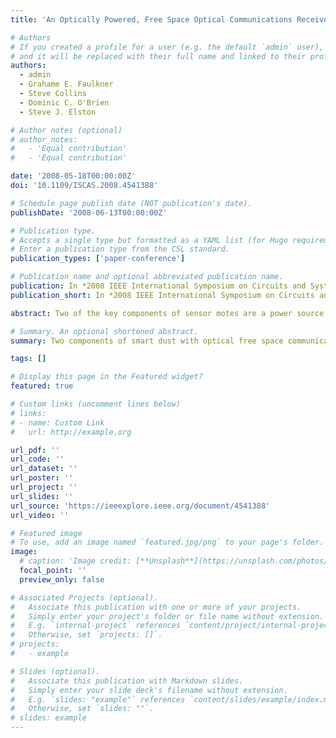 ```yaml
---
title: 'An Optically Powered, Free Space Optical Communications Receiver'

# Authors
# If you created a profile for a user (e.g. the default `admin` user), write the username (folder name) here
# and it will be replaced with their full name and linked to their profile.
authors:
  - admin
  - Grahame E. Faulkner
  - Steve Collins
  - Dominic C. O'Brien
  - Steve J. Elston

# Author notes (optional)
# author_notes:
#   - 'Equal contribution'
#   - 'Equal contribution'

date: '2008-05-18T00:00:00Z'
doi: '10.1109/ISCAS.2008.4541388'

# Schedule page publish date (NOT publication's date).
publishDate: '2008-06-13T00:00:00Z'

# Publication type.
# Accepts a single type but formatted as a YAML list (for Hugo requirements).
# Enter a publication type from the CSL standard.
publication_types: ['paper-conference']

# Publication name and optional abbreviated publication name.
publication: In *2008 IEEE International Symposium on Circuits and Systems (ISCAS)*, 2008, pp. 197-200.
publication_short: In *2008 IEEE International Symposium on Circuits and Systems (ISCAS)*, 2008, pp. 197-200

abstract: Two of the key components of sensor motes are a power source and a communications receiver. One approach to creating very small motes is to use free space optical communication and to scavenge power from the optical downlink. In this paper photodiodes are described that were made on a standard CMOS process and generate electrical power from the downlink beam. These photodiodes can be used to power the optical receiver that converts the modulation on the downlink to a bit stream.

# Summary. An optional shortened abstract.
summary: Two components of smart dust with optical free space communications have been designed and tested. The first component is photodiode that scavenged power from the downlink. The maximum voltage available from these devices varies from 0.9V to 0.5V as the optical power density changes.

tags: []

# Display this page in the Featured widget?
featured: true

# Custom links (uncomment lines below)
# links:
# - name: Custom Link
#   url: http://example.org

url_pdf: ''
url_code: ''
url_dataset: ''
url_poster: ''
url_project: ''
url_slides: ''
url_source: 'https://ieeexplore.ieee.org/document/4541388'
url_video: ''

# Featured image
# To use, add an image named `featured.jpg/png` to your page's folder.
image:
  # caption: 'Image credit: [**Unsplash**](https://unsplash.com/photos/pLCdAaMFLTE)'
  focal_point: ''
  preview_only: false

# Associated Projects (optional).
#   Associate this publication with one or more of your projects.
#   Simply enter your project's folder or file name without extension.
#   E.g. `internal-project` references `content/project/internal-project/index.md`.
#   Otherwise, set `projects: []`.
# projects:
#   - example

# Slides (optional).
#   Associate this publication with Markdown slides.
#   Simply enter your slide deck's filename without extension.
#   E.g. `slides: "example"` references `content/slides/example/index.md`.
#   Otherwise, set `slides: ""`.
# slides: example
---
```


<!-- {{% callout note %}}
Click the _Cite_ button above to demo the feature to enable visitors to import publication metadata into their reference management software.
{{% /callout %}}

{{% callout note %}}
Create your slides in Markdown - click the _Slides_ button to check out the example.
{{% /callout %}} -->

<!-- Add the publication's **full text** or **supplementary notes** here. You can use rich formatting such as including [code, math, and images](https://docs.hugoblox.com/content/writing-markdown-latex/). -->
